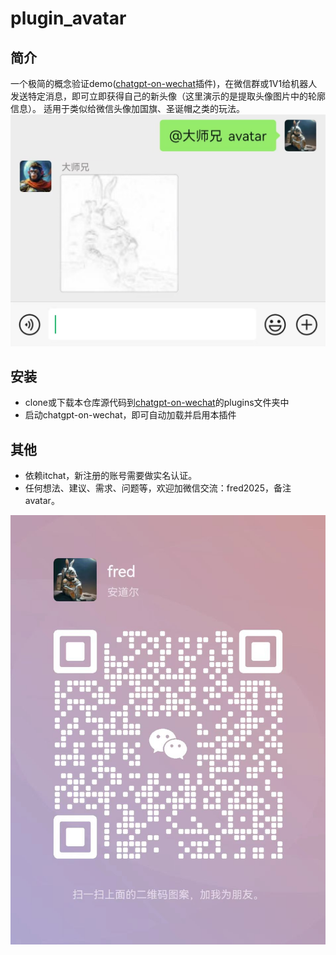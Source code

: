 # plugin_avatar
## 简介
一个极简的概念验证demo([chatgpt-on-wechat](https://github.com/zhayujie/chatgpt-on-wechat)插件)，在微信群或1V1给机器人发送特定消息，即可立即获得自己的新头像（这里演示的是提取头像图片中的轮廓信息）。
适用于类似给微信头像加国旗、圣诞帽之类的玩法。
![微信群截图](images/group.jpg)

## 安装
- clone或下载本仓库源代码到[chatgpt-on-wechat](https://github.com/zhayujie/chatgpt-on-wechat)的plugins文件夹中
- 启动chatgpt-on-wechat，即可自动加载并启用本插件

## 其他
- 依赖itchat，新注册的账号需要做实名认证。
- 任何想法、建议、需求、问题等，欢迎加微信交流：fred2025，备注avatar。

![微信二维码](images/qr.jpg)